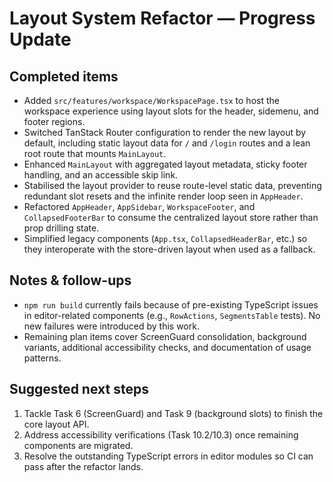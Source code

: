# Layout System Refactor — Progress Update

## Completed items
- Added `src/features/workspace/WorkspacePage.tsx` to host the workspace experience using layout slots for the header, sidemenu, and footer regions.
- Switched TanStack Router configuration to render the new layout by default, including static layout data for `/` and `/login` routes and a lean root route that mounts `MainLayout`.
- Enhanced `MainLayout` with aggregated layout metadata, sticky footer handling, and an accessible skip link.
- Stabilised the layout provider to reuse route-level static data, preventing redundant slot resets and the infinite render loop seen in `AppHeader`.
- Refactored `AppHeader`, `AppSidebar`, `WorkspaceFooter`, and `CollapsedFooterBar` to consume the centralized layout store rather than prop drilling state.
- Simplified legacy components (`App.tsx`, `CollapsedHeaderBar`, etc.) so they interoperate with the store-driven layout when used as a fallback.

## Notes & follow-ups
- `npm run build` currently fails because of pre-existing TypeScript issues in editor-related components (e.g., `RowActions`, `SegmentsTable` tests). No new failures were introduced by this work.
- Remaining plan items cover ScreenGuard consolidation, background variants, additional accessibility checks, and documentation of usage patterns.

## Suggested next steps
1. Tackle Task 6 (ScreenGuard) and Task 9 (background slots) to finish the core layout API.
2. Address accessibility verifications (Task 10.2/10.3) once remaining components are migrated.
3. Resolve the outstanding TypeScript errors in editor modules so CI can pass after the refactor lands.
